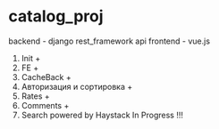 # catalog_proj 
backend - django rest_framework api
frontend - vue.js
1. Init +
2. FE +
3. CacheBack +
4. Авторизация и сортировка +
5. Rates +
6. Comments +
7. Search powered by Haystack In Progress !!!
